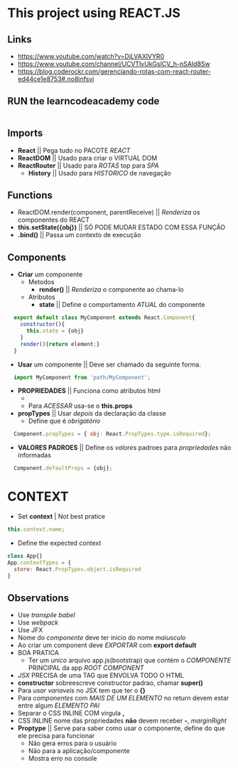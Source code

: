 # This project using REACT.JS

## Links
- https://www.youtube.com/watch?v=DiLVAXlVYR0
- https://www.youtube.com/channel/UCVTlvUkGslCV_h-nSAId8Sw
- https://blog.coderockr.com/gerenciando-rotas-com-react-router-ed44ce1e8753#.no8infsvj


## RUN the **learncodeacademy** code
```
```

## Imports
- **React** || Pega tudo no PACOTE _REACT_
- **ReactDOM** || Usado para criar o VIRTUAL DOM
- **ReactRouter** || Usado para _ROTAS_ top para _SPA_
  - **History** || Usado para _HISTORICO_ de navegação

## Functions

- ReactDOM.render(component, parentReceive) || _Renderiza_ os componentes do REACT
- **this.setState({obj})** || SÓ PODE MUDAR ESTADO COM ESSA FUNÇÃO
- **.bind()** || Passa um contexto de execução


## Components
- **Criar** um componente
  - Metodos
    - **render()** || _Renderiza_ o componente ao chama-lo
  - Atributos
    - **state** || Define o comportamento _ATUAL_ do componente
```javascript
  export default class MyComponent extends React.Component{
    constructor(){
      this.state = {obj}
    }
    render(){return element;}
  }
```
- **Usar** um componente || Deve ser chamado da seguinte forma.
```javascript
  import MyComponent from 'path/MyComponent';
```
- **PROPRIEDADES** || Funciona como atributos html
  - <Component attr={val} />
  - Para _ACESSAR_ usa-se o **this.props**
- **propTypes** || Usar _depois_ da declaração da classe
  - Define que é _obrigatório_
```javascript
  Component.propTypes = { obj: React.PropTypes.type.isRequired};
```  

- **VALORES PADROES** || Define os _valores_ padroes para _propriedades_ não informadas
```javascript
  Component.defaultProps = {obj};
```

# CONTEXT
- Set **context** | Not best pratice
```javascript
this.context.name;
```
- Define the expected context
```javascript
class App{}
App.contextTypes = {
  store: React.PropTypes.object.isRequired
}
```

## Observations
- Use _transpile babel_
- Use _webpack_
- Use JFX
- Nome do _componente_ deve ter inicio do nome _maiusculo_
- Ao criar um component deve _EXPORTAR_ com **export default**
- BOA PRATICA
  - Ter um _unico_ arquivo app.js(bootstrap) que contém o _COMPONENTE_ PRINCIPAL da app _ROOT COMPONENT_
- _JSX_ PRECISA de uma TAG que ENVOLVA TODO O HTML
- **constructor** sobreescreve constructor padrao, chamar **super()**
- Para _usar variaveis_ no JSX tem que ter o **{}**
- Para _componentes_ com _MAIS DE UM ELEMENTO_ no return devem estar entre algum _ELEMENTO PAI_
- Separar o CSS INLINE COM virgula **,**
- CSS INLINE nome das propriedades **não** devem receber **-**, _marginRight_
- **Proptype** || Serve para saber como usar o componente, define do que ele precisa para funcionar
  - Não gera erros para o usuário
  - Não para a aplicação/componente
  - Mostra erro no console
